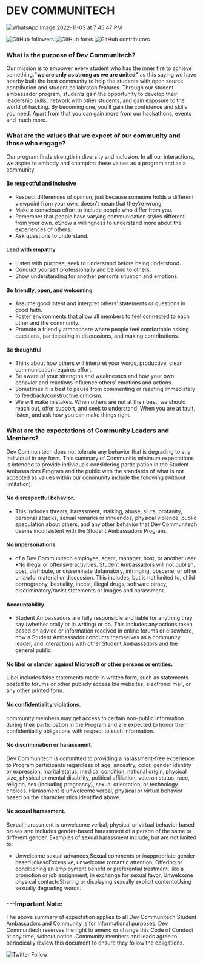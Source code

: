 # **DEV COMMUNITECH**

![WhatsApp Image 2022-11-03 at 7 45 47 PM](https://user-images.githubusercontent.com/116962805/199745838-a08fe696-1ed7-4c9e-9703-d0ab978f2d72.jpeg)

![GitHub followers](https://img.shields.io/github/followers/Dev-Communitech?style=social)
![GitHub forks](https://img.shields.io/github/forks/Dev-Communitech/Dev-communitech-web?style=social)
![GitHub contributors](https://img.shields.io/github/contributors/Dev-Communitech/Dev-communitech-web)


 ### **What is the purpose of Dev Communitech?**

 
   Our mission is to empower every student who has the inner fire to achieve something.**"we are only as strong as we are united"** as this saying we have hearby built the best community to help the students with open source contribution and student collabraton features. Through our student ambassador program, students gain the opportunity to develop their leadership skills, network with other students, and gain exposure to the world of hacking. By becoming one, you'll gain the confidence and skills you need. Apart from that you can gain more from our hackathons, events and much more.
     
 ### **What are the values that we expect of our community and those who engage?**
 
 Our program finds strength in diversity and inclusion. In all our interactions, we aspire to embody and champion these values as a program and as a community.

#### Be respectful and inclusive
- Respect differences of opinion, just because someone holds a different viewpoint from your own, doesn’t mean that they’re wrong. 
- Make a conscious effort to include people who differ from you.
- Remember that people have varying communication styles different from your own. oShow a willingness to understand more about the experiences of others. 
- Ask questions to understand.

#### Lead with empathy 
- Listen with purpose, seek to understand before being understood. 
- Conduct yourself professionally and be kind to others.  
- Show understanding for another person’s situation and emotions.  

#### Be friendly, open, and welcoming
- Assume good intent and interpret others’ statements or questions in good faith. 
- Foster environments that allow all members to feel connected to each other and the community. 
- Promote a friendly atmosphere where people feel comfortable asking questions, participating in discussions, and making contributions. 

#### Be thoughtful 
- Think about how others will interpret your words, productive, clear communication requires effort. 
- Be aware of your strengths and weaknesses and how your own behavior and reactions influence others’ emotions and actions. 
- Sometimes it is best to pause from commenting or reacting immediately to feedback/constructive criticism. 
- We will make mistakes. When others are not at their best, we should reach out, offer support, and seek to understand. When you are at fault, listen, and ask how you can make things right. 

### What are the expectations of Community Leaders and Members? 

Dev Communitech does not tolerate any behavior that is degrading to any individual in any form. This summary of Communitis minimum expectations is intended to provide individuals considering participation in the Student Ambassadors Program and the public with the standards of what is not accepted as values within our community include the following (without limitation):

#### No disrespectful behavior. 
- This includes threats, harassment, stalking, abuse, slurs, profanity, personal attacks, sexual remarks or innuendos, physical violence, public speculation about others, and any other behavior that Dev Communitech deems inconsistent with the Student Ambassadors Program. 

#### No impersonations 
- of a Dev Communitech employee, agent, manager, host, or another user. 
•No illegal or offensive activities. Student Ambassadors will not publish, post, distribute, or disseminate defamatory, infringing, obscene, or other unlawful material or discussion. This includes, but is not limited to, child pornography, bestiality, incest, illegal drugs, software piracy, discriminatory/racist statements or images and harassment.
#### Accountability.
- Student Ambassadors are fully responsible and liable for anything they say (whether orally or in writing) or do. This includes any actions taken based on advice or information received in online forums or elsewhere, how a Student Ambassador conducts themselves as a community leader, and interactions with other Student Ambassadors and the general public.
#### No libel or slander against Microsoft or other persons or entities.
Libel includes false statements made in written form, such as statements posted to forums or other publicly accessible websites, electronic mail, or any other printed form.
#### No confidentiality violations.
community members may get access to certain non-public information during their participation in the Program and are expected to honor their confidentiality obligations with respect to such information.

#### No discrimination or harassment.
Dev Communitech is committed to providing a harassment-free experience to Program participants regardless of age, ancestry, color, gender identity or expression, marital status, medical condition, national origin, physical size, physical or mental disability, political affiliation, veteran status, race, religion, sex (including pregnancy), sexual orientation, or technology choices. Harassment is unwelcome verbal, physical or virtual behavior based on the characteristics identified above. 
#### No sexual harassment.
Sexual harassment is unwelcome verbal, physical or virtual behavior based on sex and includes gender-based harassment of a person of the same or different gender. Examples of sexual harassment include, but are not limited to:
- Unwelcome sexual advances,Sexual comments or inappropriate gender-based jokesoExcessive, unwelcome romantic attention, Offering or conditioning an employment benefit or preferential treatment, like a promotion or job assignment, in exchange for sexual favor, Unwelcome physical contactoSharing or displaying sexually explicit contentoUsing sexually degrading words.
### ---Important Note: 
The above summary of expectation applies to all Dev Communitech Student Ambassadors and Community is for informational purposes.  Dev Communitech reserves the right to amend or change this Code of Conduct at any time, without notice. Community members and leads agree to periodically review this document to ensure they follow the obligations.

![Twitter Follow](https://img.shields.io/twitter/follow/devcommunit?style=social)

